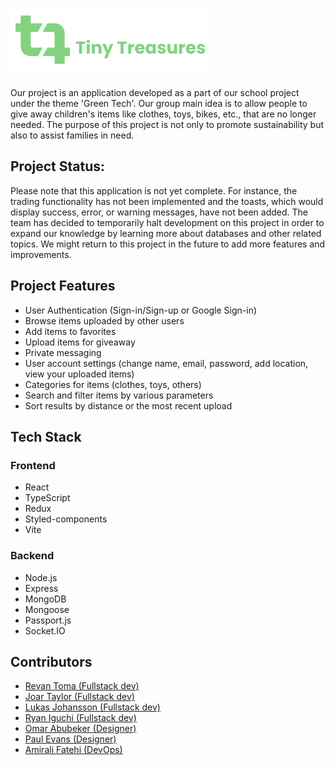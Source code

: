 # ![Logo](./backend//public//photos/logo-1.png)

Our project is an application developed as a part of our school project under the theme 'Green Tech'. Our group main idea is to allow people to give away children's items like clothes, toys, bikes, etc., that are no longer needed. The purpose of this project is not only to promote sustainability but also to assist families in need.

## Project Status:

Please note that this application is not yet complete. For instance, the trading functionality has not been implemented and the toasts, which would display success, error, or warning messages, have not been added. The team has decided to temporarily halt development on this project in order to expand our knowledge by learning more about databases and other related topics. We might return to this project in the future to add more features and improvements.

## Project Features

- User Authentication (Sign-in/Sign-up or Google Sign-in)
- Browse items uploaded by other users
- Add items to favorites
- Upload items for giveaway
- Private messaging
- User account settings (change name, email, password, add location, view your uploaded items)
- Categories for items (clothes, toys, others)
- Search and filter items by various parameters
- Sort results by distance or the most recent upload

## Tech Stack

### Frontend

- React
- TypeScript
- Redux
- Styled-components
- Vite

### Backend

- Node.js
- Express
- MongoDB
- Mongoose
- Passport.js
- Socket.IO

## Contributors

- [Revan Toma (Fullstack dev)](https://github.com/RevanToma)
- [Joar Taylor (Fullstack dev)](https://github.com/JoarTaylor)
- [Lukas Johansson (Fullstack dev)](https://github.com/LukuxDev)
- [Ryan Iguchi (Fullstack dev)](https://github.com/Ryiguchi)
- [Omar Abubeker (Designer)](https://github.com/omarabubeker)
- [Paul Evans (Designer)](https://github.com/PaulEvans78)
- [Amirali Fatehi (DevOps)](https://github.com/amirali108)
